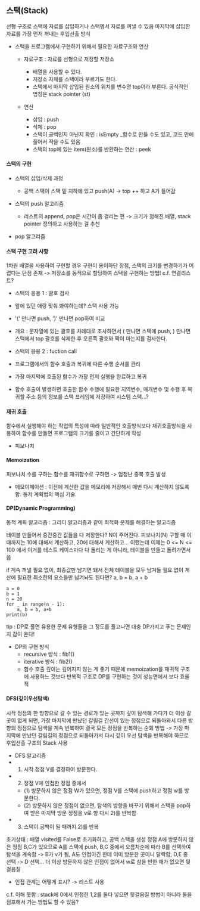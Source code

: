 ## 스택(Stack)
선형 구조로 스택에 자료를 삽입하거나 스택엥서 자료를 꺼낼 수 있음
마지막에 삽입한 자료를 가장 먼저 꺼내는 후입선출 방식

- 스택을 프로그램에서 구현하기 위해서 필요한 자료구조와 연산
  - 자료구조 : 자료를 선형으로 저장할 저장소
    - 배열을 사용할 수 있다.
    - 저장소 자체를 스택이라 부르기도 한다.
    - 스택에서 마지막 삽입된 원소의 위치를 변수명 top이라 부른다. 공식적인 명칭은 stack pointer (st)

  - 연산
    - 삽입 : push
    - 삭제 : pop
    - 스택이 공백인지 아닌지 확인 : isEmpty _함수로 만들 수도 있고, 코드 안에 풀어서 적을 수도 있음
    - 스택의 top에 있는 item(원소)를 반환하는 연산 : peek

#### 스택의 구현
- 스택의 삽입/삭제 과정
  - 공백 스택이 스택 밑 지하에 있고 push(A) -> top ++ 하고 A가 들어감

- 스택의 push 알고리즘
  - 리스트의 append, pop은 시간이 좀 걸리는 편 -> 크기가 정해진 배열, stack pointer 정의하고 사용하는 걸 추천

- pop 알고리즘

#### 스택 구현 고려 사항
1차원 배열을 사용하여 구현할 경우 구현이 용이하단 장점, 스택의 크기를 변경하기가 어렵다는 단점 존재
-> 저장소를 동적으로 할당하여 스택을 구현하는 방법! c.f. 연결리스트?

- 스택의 응용 1 : 괄호 검사
- 앞에 있던 애랑 맞춰 봐야하는데? 스택 사용 가능
- '(' 만나면 push, ')' 만나면 pop하여 비교
- 개요 : 문자열에 있는 괄호를 차례대로 조사하면서 ( 만나면 스택에 push, ) 만나면 스택에서 top 괄호를 삭제한 후 오른쪽 괄호와 짝이 마는지를 검사한다.


- 스택의 응용 2 : fuction call
- 프로그램에서의 함수 호출과 복귀에 따른 수행 순서를 관리
- 가장 마지막에 호출된 함수가 가장 먼저 실행을 완료하고 복귀
- 함수 호출이 발생하면 호출한 함수 수행에 필요한 지역변수, 매개변수 및 수행 후 복귀할 주소 등의 정보를 스택 프레임에 저장하여 시스템 스택...?


#### 재귀 호출
함수에서 실행해야 하는 작업의 특성에 따라 일반적인 호출방식보다 재귀호출방식을 사용하여 함수를 만들면 프로그램의 크기를 줄이고 간단하게 작성

- 피보나치

#### Memoization
피보나치 수를 구하는 함수를 재귀함수로 구하면 -> 엄청난 중복 호출 발생
- 메모이제이션 : 이전에 계산한 값을 메모리에 저장해서 매번 다시 계산하지 않도록 함. 동저 계획법의 핵심 기술.


#### DP(Dynamic Programming)
동적 계획 알고리즘 : 그리디 알고리즘과 같이 최적화 문제를 해결하는 알고리즘

테이블 만들어서 중간중간 값들을 다 저장한다?
N이 주어진다. 피보나치(N) 구할 때 이때까지는 10에 대해서 계산하고, 20에 대해서 계산하고... 이랬는데
이제는 0 <= N <= 100 에서 이거를 테스트 케이스마다 다 돌리는 게 아니라, 테이블을 만들고 돌려가면서 씀

if 계속 꺼낼 필요 없이, 최종값만 남기면 돼서 전체 테이블을 모두 남겨둘 필요 없이 계산에 필요한 최소한의 요소들만 남겨놔도 된다면? a, b = b, a + b

```
a = 0
b = 1
n = 20
for _ in range(n - 1):
    a, b = b, a+b
print(b)
```
tip : DP로 풀면 유용한 문제 유형들을 그 정도를 풀고나면 대충 DP가지고 푸는 문제인지 감이 온다!

- DP의 구현 방식
  - recursive 방식 : fib1()
  - iterative 방식 : fib2()
  - 함수 호출 깊이는 깊어지지 않는 게 좋기 때문에 memoization을 재귀적 구조에 사용하느 것보다 반복적 구조로 DP를 구현하는 것이 성능면에서 보다 효율적

#### DFS(깊이우선탐색)
시작 정점의 한 방향으로 갈 수 있는 경로가 있는 곳까지 깊이 탐색해 가다가 더 이상 갈 곳이 없게 되면, 가장 마지막에 만났던 갈림길 간선이 있는 정점으로 되돌아와서 다른 방향의 정점으로 탐색을 계속 반복하여 결국 모든 정점을 반복하는 순회 방법
-> 가장 마지막에 만났던 갈림길의 정점으로 되돌아가서 다시 깊이 우선 탐색을 반복해야 하므로 후입선출 구조의 Stack 사용

- DFS 알고리즘
- 1) 시작 정점 V를 결정하여 방문한다.
- 2) 정점 V에 인접한 정점 중에서
  - (1) 방문하지 않은 정점 W가 있으면, 정점 V를 스택에 push하고 정점 w를 방문한다.
  - (2) 방문하지 않은 정점이 없으면, 탐색의 방향을 바꾸기 위해서 스택을 pop하여 받은 마지막 방문 정점을 v로 항 다시 2)를 반복함
- 3) 스택이 공백이 될 때까지 2)를 반복

초기상태 : 배열 visited를 False로 초기화하고, 공백 스택을 생성
정점 A에 방문하지 않은 정점 B,C가 있으므로 A를 스택에 push, B,C 중에서 오름차순에 따라 B를 선택하여 탐색을 계속함 -> B가 v가 됨, 
A도 인접이긴 한데 이미 방문한 곳이니 탈락함, D,E 중 선택 -> D 선택...
더 이상 방문하지 않은 인접이 없어서 w로 삼을 만한 애가 없으면 뒷걸음질

+ 인접 관계는 어떻게 표시? -> 리스트 사용

c.f. 이해 못함 : stack에 0에서 인접한 1,2를 둘다 넣으면 뒷걸음질 방법이 아니라 둘을 점프해서 가는 방법도 할 수 있음?